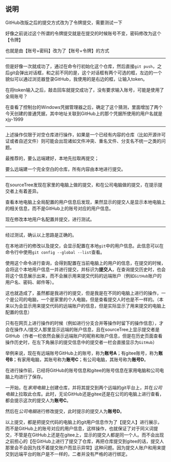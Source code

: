 ## 说明
GitHub改版之后的提交方式改为了令牌提交，需要测试一下

好像之前说过这个所谓的令牌提交就是在提交的时候账号不变，密码修改为这个【令牌】

也就是由【账号+密码】改为了【账号+令牌】的方式

<hr />

但是好像一次就成功了，通过在命令行初始化这个仓库，然后直接`git push`，之后git会弹出对话框，和之前不同的是，这个对话框有两个可选的框，左边的一个貌似可以通过浏览器登录GitHub，我使用的是右边的框，让输入token。

在将token输入之后，敲击回车就提交成功了，没有要求输入账号，可能是使用了全局账号？

在查看了控制台的Windows凭据管理器之后，确定了这个猜测，里面增加了两个今天创建的普通凭据，其中地址关联到GitHub上的那个凭据所使用的用户名就是xjy-1999

<hr />

上述操作仅限于对空仓库进行操作，如果是一个已经有内容的仓库（比如开源许可证或者自述文件）则可能会出现诸如文件冲突、重名文件、分支名不统一之类的问题。

最推荐的，要么远端建好，本地先拉取再提交；

要么远端建一个完全空白的仓库，所有内容由本地进行提交。


<hr />
在sourceTree发现在家里的电脑上做的提交，和在公司电脑做的提交，在提示提交者上有着差异。

查看本地电脑上全局配置的用户信息后发现，果然显示的提交人是显示本地电脑上的相关信息，而不是GitHub上的账号对应的用户信息。

现在修改本地用户名配置并提交，进行测试。

<hr />

经过测试，确认以上思路是正确的。

在本地进行的修改以及提交，会显示配置在本地`git`中的用户信息。此信息可以在命令行中使用`git config --global --list`查看。

使用这个命令进行查询，会得到配置在当前电脑上的用户的信息，在提交的时候，会将这个本地用户信息一并进行提交，并标识为**提交人**，在查询提交历史时，也会将这个信息展示出来，而不会展示用来提交代码的远端账户（例如`GitHub`账户的用户名、密码、邮件等）。

这也就造成了，虽然都是我进行的提交，但是我是在不同的电脑上进行的操作，一个是公司的电脑，一个是家里的个人电脑，但是查看提交人时也是不一样的。（本来以为会显示用来提交代码的远端账户的信息，但是实际显示了用来提交的电脑上配置的信息）

只有在网页上进行操作的时候（例如进行分支合并等操作时留下的操作信息），才会在操作人/提交人那里显示远端的账户信息，且在sourceTree上显示提交者是GitHub（作者一栏依然会展示远端账户的昵称和账户信息，但是在历史页面查看操作历史时，在左下角展示的提交信息中的提交者一栏会直接显示为`GitHub`）

举例来说，现在有远端账号GitHub上的账号，称为**账号A**；有gitee账号，称为**账号B**；有家用电脑，其账号称为**账号C**；有公司电脑，其账号称为**账号D**。

在进行操作前，已经将GitHub的账号信息和gitee的账号信息在家用电脑和公司电脑上均进行了保存。

一开始，在*家用电脑*上创建仓库，并将其提交到两个远端的git平台上，并在*公司电脑*上拉取此仓库。此时，无论GitHub还是gitee还是在公司的电脑上进行查看，都会提示这次的提交人为**账号C**。

然后在*公司电脑*进行修改提交，此时提示的提交人为**账号D**。

以上提交，都是把提交代码的电脑上的git用户信息作为了【提交人】进行展示，而不是GitHub上的账号对应的用户信息，这样操作，也就保证了对于同义词提交，不管是在GitHub上还是在gitee上，显示的提交人都是同一个人。而不会出现之前担心的【在GitHub上进行了提交了仓库，再把仓库提交到gitee的话，提交人那里会不会因为找不着提交账户而显示异常】这种问题。因为提交人账户和用来提交到远端平台的账户是不一样的，二者并没有严格的进行绑定。